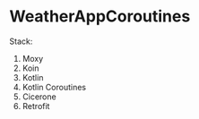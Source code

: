 # WeatherAppCoroutines

Stack:
1. Moxy
2. Koin
3. Kotlin
4. Kotlin Coroutines
5. Cicerone
6. Retrofit
